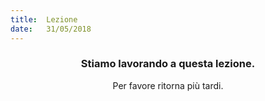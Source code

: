 ```yaml
---
title:  Lezione
date:   31/05/2018
---
```


### <center>Stiamo lavorando a questa lezione.</center>
<center>Per favore ritorna più tardi.</center>